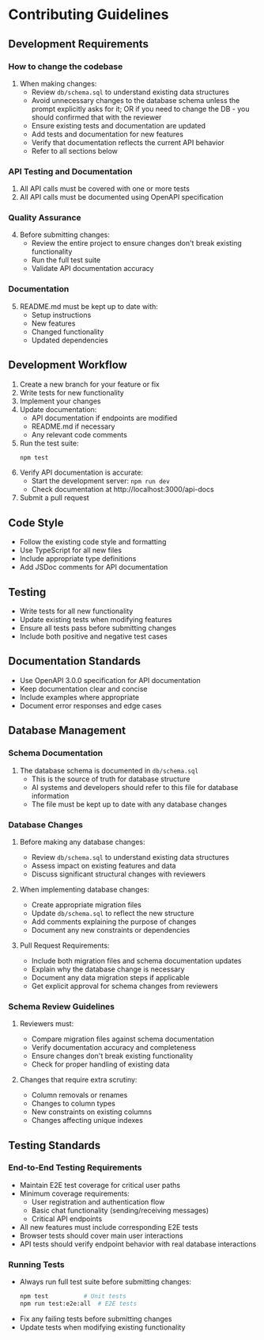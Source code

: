 # Contributing Guidelines

## Development Requirements

### How to change the codebase
1. When making changes:
   - Review `db/schema.sql` to understand existing data structures
   - Avoid unnecessary changes to the database schema unless the prompt explicitly asks for it; OR if you need to change the DB - you should confirmed that with the reviewer
   - Ensure existing tests and documentation are updated
   - Add tests and documentation for new features
   - Verify that documentation reflects the current API behavior
   - Refer to all sections below 

### API Testing and Documentation
1. All API calls must be covered with one or more tests
2. All API calls must be documented using OpenAPI specification

### Quality Assurance
4. Before submitting changes:
   - Review the entire project to ensure changes don't break existing functionality
   - Run the full test suite
   - Validate API documentation accuracy

### Documentation
5. README.md must be kept up to date with:
   - Setup instructions
   - New features
   - Changed functionality
   - Updated dependencies

## Development Workflow

1. Create a new branch for your feature or fix
2. Write tests for new functionality
3. Implement your changes
4. Update documentation:
   - API documentation if endpoints are modified
   - README.md if necessary
   - Any relevant code comments
5. Run the test suite:
   ```bash
   npm test
   ```
6. Verify API documentation is accurate:
   - Start the development server: `npm run dev`
   - Check documentation at http://localhost:3000/api-docs
7. Submit a pull request

## Code Style

- Follow the existing code style and formatting
- Use TypeScript for all new files
- Include appropriate type definitions
- Add JSDoc comments for API documentation

## Testing

- Write tests for all new functionality
- Update existing tests when modifying features
- Ensure all tests pass before submitting changes
- Include both positive and negative test cases

## Documentation Standards

- Use OpenAPI 3.0.0 specification for API documentation
- Keep documentation clear and concise
- Include examples where appropriate
- Document error responses and edge cases

## Database Management

### Schema Documentation
1. The database schema is documented in `db/schema.sql`
   - This is the source of truth for database structure
   - AI systems and developers should refer to this file for database information
   - The file must be kept up to date with any database changes

### Database Changes
1. Before making any database changes:
   - Review `db/schema.sql` to understand existing data structures
   - Assess impact on existing features and data
   - Discuss significant structural changes with reviewers

2. When implementing database changes:
   - Create appropriate migration files
   - Update `db/schema.sql` to reflect the new structure
   - Add comments explaining the purpose of changes
   - Document any new constraints or dependencies

3. Pull Request Requirements:
   - Include both migration files and schema documentation updates
   - Explain why the database change is necessary
   - Document any data migration steps if applicable
   - Get explicit approval for schema changes from reviewers

### Schema Review Guidelines
1. Reviewers must:
   - Compare migration files against schema documentation
   - Verify documentation accuracy and completeness
   - Ensure changes don't break existing functionality
   - Check for proper handling of existing data

2. Changes that require extra scrutiny:
   - Column removals or renames
   - Changes to column types
   - New constraints on existing columns
   - Changes affecting unique indexes 

## Testing Standards

### End-to-End Testing Requirements
- Maintain E2E test coverage for critical user paths
- Minimum coverage requirements:
  - User registration and authentication flow
  - Basic chat functionality (sending/receiving messages)
  - Critical API endpoints
- All new features must include corresponding E2E tests
- Browser tests should cover main user interactions
- API tests should verify endpoint behavior with real database interactions

### Running Tests
- Always run full test suite before submitting changes:
  ```bash
  npm test          # Unit tests
  npm run test:e2e:all  # E2E tests
  ```
- Fix any failing tests before submitting changes
- Update tests when modifying existing functionality 
